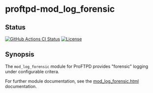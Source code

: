 proftpd-mod_log_forensic
========================

Status
------
[![GitHub Actions CI Status](https://github.com/Castaglia/proftpd-mod_log_forensic/actions/workflows/ci.yml/badge.svg?branch=master)](https://github.com/Castaglia/proftpd-mod_log_forensic/actions/workflows/ci.yml)
[![License](https://img.shields.io/badge/license-GPL-brightgreen.svg)](https://img.shields.io/badge/license-GPL-brightgreen.svg)

Synopsis
--------
The `mod_log_forensic` module for ProFTPD provides "forensic" logging
under configurable critera.

For further module documentation, see the [mod_log_forensic.html](https://htmlpreview.github.io/?https://github.com/Castaglia/proftpd-mod_log_forensic/blob/master/mod_log_forensic.html) documentation.

